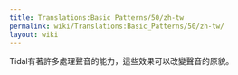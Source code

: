 ```yaml
---
title: Translations:Basic Patterns/50/zh-tw
permalink: wiki/Translations:Basic_Patterns/50/zh-tw/
layout: wiki
---
```


Tidal有著許多處理聲音的能力，這些效果可以改變聲音的原貌。

